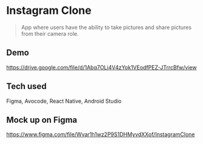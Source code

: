 # Instagram Clone
> App where users have the ability to take pictures and share pictures from their camera role.

## Demo
https://drive.google.com/file/d/1Abq7OLi4V4zYok1VEodfPEZ-JTrrcBfw/view

## Tech used
Figma, Avocode, React Native, Android Studio

## Mock up on Figma
https://www.figma.com/file/Wvar1h1wz2P9S1DHMyvdXXof/InstagramClone
